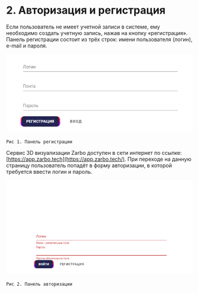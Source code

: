 # 2. Авторизация и регистрация

Если пользователь не имеет учетной записи в системе, ему необходимо создать учетную запись, нажав на кнопку «регистрация». Панель регистрации состоит из трёх строк: имени пользователя (логин), e-mail и пароля.

![](./img/image1.png)

`Рис 1. Панель регистрации`

Сервис 3D визуализации Zarbo доступен в сети интернет по ссылке: [https://app.zarbo.tech](https://app.zarbo.tech/). При переходе на данную страницу пользователь попадёт в форму авторизации, в которой требуется ввести логин и пароль.

![](./img/image2.png)

`Рис 2. Панель авторизации`